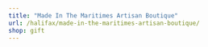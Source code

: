 ```yaml
---
title: "Made In The Maritimes Artisan Boutique"
url: /halifax/made-in-the-maritimes-artisan-boutique/
shop: gift
---
```

